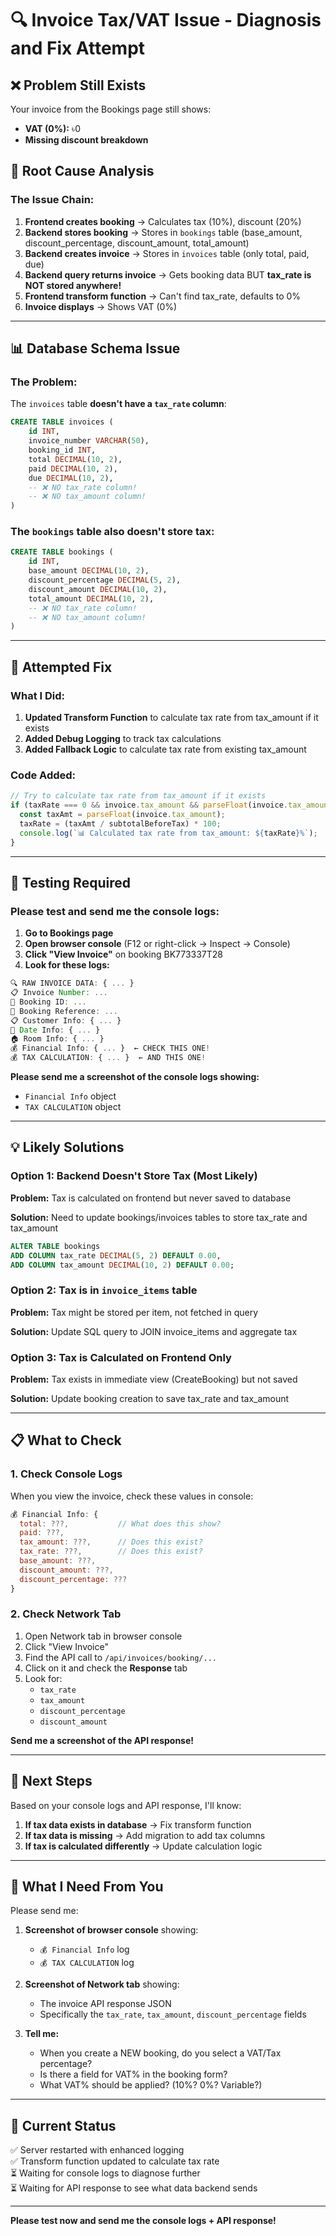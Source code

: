 # 🔍 Invoice Tax/VAT Issue - Diagnosis and Fix Attempt

## ❌ Problem Still Exists

Your invoice from the Bookings page still shows:
- **VAT (0%):** ৳0
- **Missing discount breakdown**

## 🔬 Root Cause Analysis

### The Issue Chain:

1. **Frontend creates booking** → Calculates tax (10%), discount (20%)
2. **Backend stores booking** → Stores in `bookings` table (base_amount, discount_percentage, discount_amount, total_amount)
3. **Backend creates invoice** → Stores in `invoices` table (only total, paid, due)
4. **Backend query returns invoice** → Gets booking data BUT **tax_rate is NOT stored anywhere!**
5. **Frontend transform function** → Can't find tax_rate, defaults to 0%
6. **Invoice displays** → Shows VAT (0%)

---

## 📊 Database Schema Issue

### The Problem:

The `invoices` table **doesn't have a `tax_rate` column**:

```sql
CREATE TABLE invoices (
    id INT,
    invoice_number VARCHAR(50),
    booking_id INT,
    total DECIMAL(10, 2),
    paid DECIMAL(10, 2),
    due DECIMAL(10, 2),
    -- ❌ NO tax_rate column!
    -- ❌ NO tax_amount column!
)
```

### The `bookings` table also doesn't store tax:

```sql
CREATE TABLE bookings (
    id INT,
    base_amount DECIMAL(10, 2),
    discount_percentage DECIMAL(5, 2),
    discount_amount DECIMAL(10, 2),
    total_amount DECIMAL(10, 2),
    -- ❌ NO tax_rate column!
    -- ❌ NO tax_amount column!
)
```

---

## 🔧 Attempted Fix

### What I Did:

1. **Updated Transform Function** to calculate tax rate from tax_amount if it exists
2. **Added Debug Logging** to track tax calculations
3. **Added Fallback Logic** to calculate tax rate from existing tax_amount

### Code Added:

```javascript
// Try to calculate tax rate from tax_amount if it exists
if (taxRate === 0 && invoice.tax_amount && parseFloat(invoice.tax_amount) > 0) {
  const taxAmt = parseFloat(invoice.tax_amount);
  taxRate = (taxAmt / subtotalBeforeTax) * 100;
  console.log(`📊 Calculated tax rate from tax_amount: ${taxRate}%`);
}
```

---

## 🧪 Testing Required

### Please test and send me the console logs:

1. **Go to Bookings page**
2. **Open browser console** (F12 or right-click → Inspect → Console)
3. **Click "View Invoice"** on booking BK773337T28
4. **Look for these logs:**

```javascript
🔍 RAW INVOICE DATA: { ... }
📋 Invoice Number: ...
🔖 Booking ID: ...
🎫 Booking Reference: ...
📋 Customer Info: { ... }
📅 Date Info: { ... }
🏠 Room Info: { ... }
💰 Financial Info: { ... }  ← CHECK THIS ONE!
💰 TAX CALCULATION: { ... }  ← AND THIS ONE!
```

**Please send me a screenshot of the console logs showing:**
- `Financial Info` object
- `TAX CALCULATION` object

---

## 💡 Likely Solutions

### Option 1: Backend Doesn't Store Tax (Most Likely)

**Problem:** Tax is calculated on frontend but never saved to database

**Solution:** Need to update bookings/invoices tables to store tax_rate and tax_amount

```sql
ALTER TABLE bookings 
ADD COLUMN tax_rate DECIMAL(5, 2) DEFAULT 0.00,
ADD COLUMN tax_amount DECIMAL(10, 2) DEFAULT 0.00;
```

### Option 2: Tax is in `invoice_items` table

**Problem:** Tax might be stored per item, not fetched in query

**Solution:** Update SQL query to JOIN invoice_items and aggregate tax

### Option 3: Tax is Calculated on Frontend Only

**Problem:** Tax exists in immediate view (CreateBooking) but not saved

**Solution:** Update booking creation to save tax_rate and tax_amount

---

## 📋 What to Check

### 1. Check Console Logs

When you view the invoice, check these values in console:

```javascript
💰 Financial Info: {
  total: ???,           // What does this show?
  paid: ???,
  tax_amount: ???,      // Does this exist?
  tax_rate: ???,        // Does this exist?
  base_amount: ???,
  discount_amount: ???,
  discount_percentage: ???
}
```

### 2. Check Network Tab

1. Open Network tab in browser console
2. Click "View Invoice"
3. Find the API call to `/api/invoices/booking/...`
4. Click on it and check the **Response** tab
5. Look for:
   - `tax_rate`
   - `tax_amount`
   - `discount_percentage`
   - `discount_amount`

**Send me a screenshot of the API response!**

---

## 🎯 Next Steps

Based on your console logs and API response, I'll know:

1. **If tax data exists in database** → Fix transform function
2. **If tax data is missing** → Add migration to add tax columns
3. **If tax is calculated differently** → Update calculation logic

---

## 📸 What I Need From You

Please send me:

1. **Screenshot of browser console** showing:
   - `💰 Financial Info` log
   - `💰 TAX CALCULATION` log

2. **Screenshot of Network tab** showing:
   - The invoice API response JSON
   - Specifically the `tax_rate`, `tax_amount`, `discount_percentage` fields

3. **Tell me:**
   - When you create a NEW booking, do you select a VAT/Tax percentage?
   - Is there a field for VAT% in the booking form?
   - What VAT% should be applied? (10%? 0%? Variable?)

---

## 🔄 Current Status

✅ Server restarted with enhanced logging  
✅ Transform function updated to calculate tax rate  
⏳ Waiting for console logs to diagnose further  
⏳ Waiting for API response to see what data backend sends  

---

**Please test now and send me the console logs + API response!**
